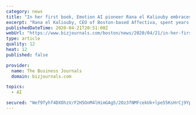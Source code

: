 ```yaml
---
category: news
title: "In her first book, Emotion AI pioneer Rana el Kaliouby embraces her own emotions"
excerpt: "Rana el Kaliouby, CEO of Boston-based Affectiva, spent years bringing emotional intelligence to machines. She’s now facing her own emotions in ‘Girl Decoded,’ her autobiographical book released on April 21."
publishedDateTime: 2020-04-21T20:51:00Z
webUrl: "https://www.bizjournals.com/boston/news/2020/04/21/in-her-first-book-emotion-ai-pioneer-rana-el.html"
type: article
quality: 12
heat: 12
published: false

provider:
  name: The Business Journals
  domain: bizjournals.com

topics:
  - AI

secured: "Wef9Tyhf4DXOhzV/F2H5OnM4lHimGAg5/2Oz3fNMFcekUk+lpe55KsHrCj9YpSGFPkWvxjNPzIMREkzBglE6cstk+SCkYOUj3Sb58HEjq+lesQwmYqyF/qlbkcOth1UhWo8C1r6k8TFBvlYYfLKPze/D/Atdb0LFtRwr865WNFsuNQb7Gf3qerqhuuFvtsO8CRNqaS98kXZ/1/hMexdo6N59gbQwZZjinlkVUNKCYHUwhd5ggX/IE8WQMZpK+mD5fo/OMJc82cYwvP1VNzAp6eRqv9WT1IiTQD6DCsRBrX+l+AH1VJzCC/EOhXtHAU69DL3eXQe5UD7F38qb7srPI0v3JKm6YnuhfdJSDJL168xvmgdqRF0TVHzBUkIAYiTYrtvDD2fvHfLnsIYZQiCtQ7Jxj5KtRCP0YrJkNQe0tUs09MQ/4HVo6ZyGcI2xT2rw/9c+AsSopVb1NKLPWPF/9en1LlfP1ZDiXBXsAGD2mvI=;ZDC0uNro0DJfU0/Vio8nwg=="
---
```


